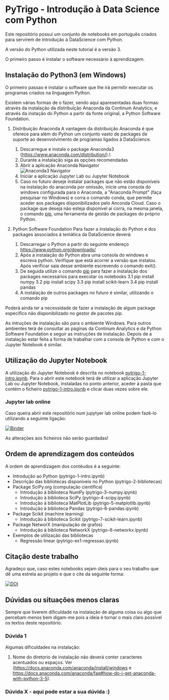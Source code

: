 # PyTrigo - Introdução à Data Science com Python

Este repositório possui um conjunto de notebooks em português criados para servirem de introdução à DataScience com Python.

A versão do Python utilizada neste tutorial é a versão 3.

O primeiro passo é instalar o software necessário à aprendizagem.

## Instalação do Python3 (em Windows)

O primeiro passao é instalar o software que lhe irá permitir executar os programas criados na linguagem Python.

Existem várias formas de o fazer, sendo aqui aparesentadas duas formas: através da instalação da distribuição Anaconda da Continum Analytics; e através da instação do Python a partir da fonte original, a Python Software Foundation.

1. Distribuição Anaconda
A vantagem da distribuição Anaconda é que oferece para além do Python um conjunto vasto de packages de suporte ao desenvolvimento de programas ligados à DataScience.
    1. Descarregue e instale o package Anaconda3 (https://www.anaconda.com/distribution/).\
    2. Durante a instalação siga as opções recomendadas
    3. Abrir a aplicação Anaconda Navigator\
   ![Anaconda3 Navigator](http://res.cloudinary.com/dbcauiwaz/image/upload/c_scale,w_512/v1523867285/anaconda-navigator.png)
    4. Iniciar a aplicação Jupyter Lab ou Jupyter Notebook
    5. Caso no futuro deseje instalar packages que não estão disponíveis na instalação do anaconda por omissão, inicie uma consola do windows configurada para o Anaconda, a "Anaconda Prompt" (faça pesquisar no Windows) e corra o comando conda, que permite aceder aos packages disponibilizados pelo Anconda Cloud. Caso o package que deseja não esteja disponível aí corra, na mesma janela, o comando [pip](https://pypi.org/project/pip/), uma ferramenta de gestão de packages do próprio Python.
    
2. Python Software Foundation
Para fazer a instalação do Python e dos packages associados à temática da DataScience deverá:
    1. Descarregar o Python a partir do seguinte endereço https://www.python.org/downloads/
    2. Após a instalação do Python abra uma consola do windows e escreva python. Verifique que está acorrer a versão que instalou. Após verificar saia desse ambiente escrevendo o comando exit().
    3. De seguida utilize o comando [pip](https://pypi.org/project/pip/) para fazer a instalação dos packages necessários para executar os notebooks
        3.1 pip install numpy
        3.2 pip install scipy
        3.3 pip install scikit-learn
        3.4 pip install pandas
    4. A instalação de outros packages no futuro é similar, utilizando o comando pip

Poderá ainda ter a necessidade de fazer a instalação de algum package específico não disponibilizado no gestor de pacotes pip.

As intruções de instalação são para o ambiente Windows. Para outros ambientes terá de consultar as páginas da Continum Analytics e da Python Software Foundation e seguir as instruções de instalação. Depois de a instalação estar feita a forma de trabalhar com a consola de Python e com o Jupyter Notebook é similar.

## Utilização do Jupyter Notebook

A utilização do Jupyter Notebook é descrita no notebook [pytrigo-1-intro.ipynb](pytrigo-1-intro.ipynb). Para o abrir este notebook terá de utilizar a aplicação Jupyter Lab ou Jupyter Notebook, instaladas no ponto anterior, aceder à pasta que contém o ficheiro [pytrigo-1-intro.ipynb](pytrigo-1-intro.ipynb) e clicar duas vezes sobre ele.

### Jupyter lab online

Caso queira abrir este repositório num jupytyer lab online podem fazê-lo utilizando a seguinte ligação:

[![Binder](https://mybinder.org/badge.svg)](https://mybinder.org/v2/gh/atrigo/trigo-data-science.git/master?urlpath=lab)

As alterações aos ficheiros não serão guardadas!

## Ordem de aprendizagem dos conteúdos

A ordem de aprendizagem dos contéudos é a seguinte:
* Introdução ao Python (pytrigo-1-intro.ipynb)
* Descrição das bibliotecas disponíveis no Python (pytrigo-2-bibliotecas)
* Package SciPy.org (computação científica)
  * Introdução à biblioteca NumPy (pytrigo-3-numpy.ipynb)
  * Introdução à biblioteca SciPy (pytrigo-4-scipy.ipynb)
  * Introdução à biblioteca MatPlotLib (pytrigo-5-matplotlib.ipynb)
  * Introdução à biblioteca Pandas (pytrigo-6-pandas.ipynb)
* Package Scikit (machine learning)
  * Introdução à biblioteca Scikit (pytrigo-7-scikit-learn.ipynb)
* Package NetworX (manipulação de grafos)
  * Introdução à biblioteca NetworkX (pytrigo-8-networkx.ipynb)
* Exemplos de utilização das bibliotecas
  * Regressão linear (pytrigo-ex1-regressao.ipynb)

## Citação deste trabalho

Agradeço que, caso estes notebooks sejam úteis para o seu trabalho que dê uma estrela ao projeto e que o cite da seguinte forma:

[![DOI](https://zenodo.org/badge/DOI/10.5281/zenodo.1226769.svg)](https://doi.org/10.5281/zenodo.1226769)

## Dúvidas ou situações menos claras

Sempre que tiverem dificuldade na instalação de alguma coisa ou algo que percebam menos bem digam-me pois a ideia é tornar o mais claro possível os textos deste repositório.

### Dúvida 1

Algumas dificuldades na instalação:

1. Nome do diretorio de instalação não deverá conter caracteres acentuados ou espaços. Ver (https://docs.anaconda.com/anaconda/install/windows  e  https://docs.anaconda.com/anaconda/faq#how-do-i-get-anaconda-with-python-3-5).


### Dúvida X - aqui pode estar a sua dúvida :)
